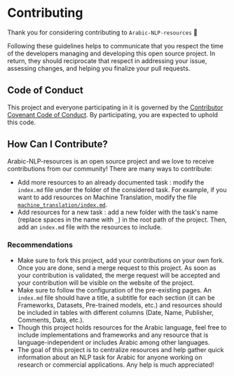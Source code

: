 # Contributing

Thank you for considering contributing to `Arabic-NLP-resources` 🙏

Following these guidelines helps to communicate that you respect the time of the developers managing and developing this open source project. In return, they should reciprocate that respect in addressing your issue, assessing changes, and helping you finalize your pull requests.

## Code of Conduct

This project and everyone participating in it is governed by the [Contributor Covenant Code of Conduct](https://www.contributor-covenant.org/). By participating, you are expected to uphold this code.

## How Can I Contribute?

Arabic-NLP-resources is an open source project and we love to receive contributions from our community! There are many ways to contribute: 
* Add more resources to an already documented task : modify the `index.md` file under the folder of the considered task. For example, if you want to add resources on Machine Translation, modify the file [`machine_translation/index.md`](machine_translation/index.md).
* Add resources for a new task : add a new folder with the task's name (replace spaces in the name with `_`) in the root path of the project. Then, add an `index.md` file with the resources to include. 

### Recommendations
* Make sure to fork this project, add your contributions on your own fork. Once you are done, send a merge request to this project. As soon as your contribution is validated, the merge request will be accepted and your contribution will be visible on the website of the project. 
* Make sure to follow the configuration of the pre-existing pages. An `index.md` file should have a title, a subtitle for each section (it can be Frameworks, Datasets, Pre-trained models, etc.) and resources should be included in tables with different columns (Date, Name, Publisher, Comments, Data, etc.).
* Though this project holds resources for the Arabic language, feel free to include implementations and frameworks and any resource that is language-independent or includes Arabic among other languages. 
* The goal of this project is to centralize resources and help gather quick information about an NLP task for Arabic for anyone working on research or commercial applications. Any help is much appreciated!
